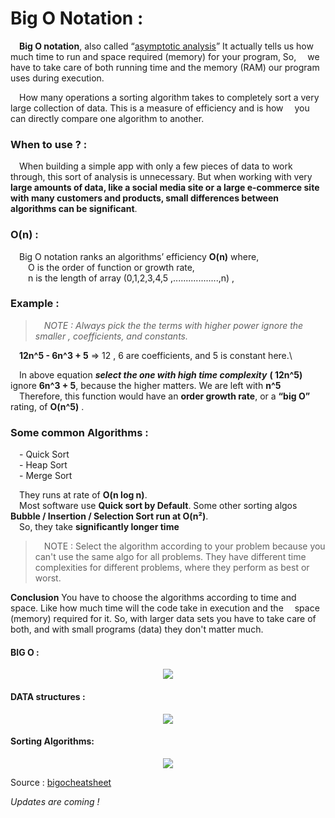 # Big O Notation :
&emsp;**Big O notation**, also called “[asymptotic analysis](https://www.tutorialspoint.com/data_structures_algorithms/asymptotic_analysis.htm)” 
It actually tells us how much time to run and space required (memory) for your program, So, &emsp;we have to take care of both running time and the memory (RAM) our program uses during execution.
 
&emsp;How many operations a sorting algorithm takes to completely sort a very large collection of data. This is a measure of efficiency and is how &emsp;you can directly compare one algorithm to another.
 
### When to use ? :
&emsp;When building a simple app with only a few pieces of data to work through, this sort of analysis is unnecessary. But when working with very &emsp;**large amounts of data, like a social media site or a large e-commerce site with many customers and products, small differences between &emsp;algorithms can be significant**.
 
### O(n) :
&emsp;Big O notation ranks an algorithms’ efficiency **O(n)** where, \
&emsp;&emsp;O is the order of function or growth rate, \
&emsp;&emsp;n is the length of array (0,1,2,3,4,5 ,..................,n) ,
 
### Example :
 
>&emsp;_NOTE : Always pick the the terms with higher power ignore the smaller , coefficients, and constants._
 
&emsp;**12n^5 - 6n^3 + 5** => 12 , 6 are coefficients, and 5 is constant here.\
 
&emsp;In above equation **_select the one with high time complexity_** **( 12n^5)** ignore **6n^3 + 5**, because the higher matters. We are left with **n^5** \
&emsp;Therefore, this function would have an **order growth rate**, or a **“big O”** rating, of **O(n^5)** .  
 
 
### Some common Algorithms :
 
&emsp;- Quick Sort\
&emsp;- Heap Sort\
&emsp;- Merge Sort
 
&emsp;They runs at rate of **O(n log n)**.\
&emsp;Most software use **Quick sort by Default**. Some other sorting algos **Bubble / Insertion / Selection Sort run at O(n²)**. \
&emsp;So, they take **significantly longer time**
 
>&emsp;NOTE : Select the algorithm according to your problem because you can't use the same algo for all problems. They have different time complexities for different problems, where they perform as best or worst.
 
**Conclusion** You have to choose the algorithms according to time and space. Like how much time will the code take in execution and the &emsp;space (memory) required for it.
So, with larger data sets you have to take care of both, and with small programs (data) they don't matter much.
 
#### BIG O :
<p align="center">
  <img src="https://user-images.githubusercontent.com/45902447/184523429-3829455a-1104-4614-8f56-7e1ec47b7722.png">
</p>
 
#### DATA structures :
<p align="center">
  <img src="https://user-images.githubusercontent.com/45902447/184523435-29e040f9-733c-4365-8cfc-b68e394c737f.png">
</p>

#### Sorting Algorithms:
<p align="center">
  <img src="https://user-images.githubusercontent.com/45902447/184523438-ada081a4-d739-417e-8513-a662bcfdc58d.png">
</p>

Source : [bigocheatsheet](https://www.bigocheatsheet.com)

_Updates are coming !_
